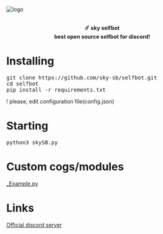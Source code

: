 ![logo](https://cdn.discordapp.com/attachments/1067827666885034106/1181891500330713098/-1_orig.jpg)
<p align="center">
    </a>
    <br>
    <b>☄️ sky selfbot</b>
    <br>
    <b>best open source selfbot for discord!</b>
    <br>
</p>

<h1>Installing</h1>
<pre lang="bash">
git clone https://github.com/sky-sb/selfbot.git
cd selfbot
pip install -r requirements.txt
</pre>
! please, edit configuration file(config.json)

<h1>Starting</h1>
<pre lang="bash">
python3 skySB.py
</pre>

<h1>Custom cogs/modules</h1>
<a href="./cogs/_Example.py">_Example.py</a>

<h1>Links</h1>
<a href='https://discord.com/invite/xG4UmpUdke'>Official discord server</a>
